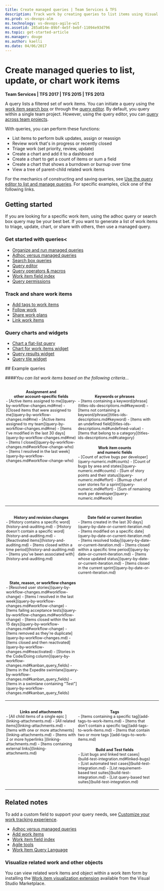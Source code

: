 ```yaml
---
title: Create managed queries | Team Services & TFS
description: Track work by creating queries to list items using Visual Studio Team Services (VSTS) and Team Foundation Server (TFS)
ms.prod: vs-devops-alm
ms.technology: vs-devops-agile-wit
ms.assetid: 285a014e-89bf-4e5f-bebf-11094e93d796  
ms.topic: get-started-article 
ms.manager: douge
ms.author: kaelli
ms.date: 04/06/2017  
---
```



# Create managed queries to list, update, or chart work items    

<b>Team Services | TFS 2017 | TFS 2015 | TFS 2013</b> 

A query lists a filtered set of work items. You can initiate a query using the [work item search box](search-box-queries.md) or through the [query editor](using-queries.md). By default, you query within a single team project. However, using the query editor, you can [query across team projects](using-queries.md#across-projects). 

With queries, you can perform these functions: 

- List items to perform bulk updates, assign or reassign    
- Review work that's in progress or recently closed  
- Triage work (set priority, review, update)   
- Create a chart and add it to a dashboard  
- Create a chart to get a count of items or sum a field  
- Create a chart that shows a burndown or burnup over time 
- View a tree of parent-child related work items 

For the mechanics of constructing and saving queries, see [Use the query editor to list and manage queries](using-queries.md). For specific examples, click  one of the following links.  

## Getting started 

If you are looking for a specific work item, using the adhoc query or search box query may be your best bet. If you want to generate a list of work items to triage, update, chart, or share with others, then use a managed query. 
 
### Get started with queries< 
- [Organize and run managed queries](organize-view-run-queries.md)  
- [Adhoc versus managed queries](adhoc-vs-managed-queries.md)    
- [Search box queries](search-box-queries.md)  
- [Query editor](using-queries.md)    
- [Query operators & macros](query-operators-variables.md)       
- [Work item field index](../guidance/work-item-field.md)   
- [Query permissions](set-query-permissions.md)  

### Track and share work items 
- [Add tags to work items](add-tags-to-work-items.md)  
- [Follow work](../../collaborate/follow-work-items.md)  
- [Share work plans](share-plans.md)  
- [Link work items](link-work-items-support-traceability.md)  
 

### Query charts and widgets 
- [Chart a flat-list query](../../report/charts.md)   
- [Chart for work items widget](../../report/widget-catalog.md#chart-wit-widget)  
- [Query results widget](../../report/widget-catalog.md#query-results-widget)   
- [Query tile widget](../../report/widget-catalog.md#query-tile-widget) 
 


<a id="examples"/>
## Example queries 

####*You can list work items based on the following criteria...*  

<div style="float:left;width:230px;margin:3px;font-size:90%">
<p style="font-weight:bold;padding-bottom:0px;margin-bottom:0px;text-align:center;">Assignment and<br/>other account-specific fields</p>
- [Active items assigned to me](query-by-workflow-changes.md#me)   
- [Closed items that were assigned to me](query-by-workflow-changes.md#me)   
- [Active items assigned to my team](query-by-workflow-changes.md#me)   
- [Items I've modified in the last 30 days](query-by-workflow-changes.md#me)   
- [Items I closed](query-by-workflow-changes.md#workflow-change-who)   
- [Items I resolved in the last week](query-by-workflow-changes.md#workflow-change-who)   
  
</div>


<div style="float:left;width:240px;margin:3px;font-size:90%">
<p style="font-weight:bold;padding-bottom:0px;margin-bottom:0px;text-align:center;"><br/>Keywords or phrases</p> 
- [Items containing a keyword/phrase](titles-ids-descriptions.md#keyword)   
- [Items not containing a keyword/phrase](titles-ids-descriptions.md#keyword)   
- [Items with an undefined field](titles-ids-descriptions.md#undefined-value)   
- [Items that belong to a category](titles-ids-descriptions.md#category)      
</div>


<div style="float:left;width:240px;margin:3px;font-size:90%">
<p style="font-weight:bold;padding-bottom:0px;margin-bottom:0px;text-align:center;">Work item counts<br/>and numeric fields</p>
- [Count of active bugs per developer](query-numeric.md#counts)   
- [Count of bugs by area and states](query-numeric.md#counts)   
- [Sum of story points and their status](query-numeric.md#effort)   
- [Burnup chart of user stories for a sprint](query-numeric.md#effort)    
- [Sum of remaining work per developer](query-numeric.md#work)    
</div>


<div style="clear:left;font-size:100%">
</div>
<hr/>

<div style="float:left;width:230px;margin:3px;font-size:90%">
<p style="font-weight:bold;padding-bottom:0px;margin-bottom:0px;text-align:center;">History and revision changes</p>
- [History contains a specific word](history-and-auditing.md)   
- [History doesn't contain a specific word](history-and-auditing.md)   
- [Reactivated items](history-and-auditing.md)   
- [Items closed within a time period](history-and-auditing.md)   
- [Items you've been associated with](history-and-auditing.md)      
</div>


<div style="float:left;width:240px;margin:3px;font-size:90%">
<p style="font-weight:bold;padding-bottom:0px;margin-bottom:0px;text-align:center;">Date field or current iteration</p>
- [Items created in the last 30 days](query-by-date-or-current-iteration.md)   
- [Items modified on a specific date](query-by-date-or-current-iteration.md)   
- [Items resolved today](query-by-date-or-current-iteration.md)   
- [Items closed within a specific time period](query-by-date-or-current-iteration.md)   
- [Items whose updated status](query-by-date-or-current-iteration.md)   
- [Items closed in the current sprint](query-by-date-or-current-iteration.md)   
   
</div>


<div style="float:left;width:240px;margin:3px;font-size:90%">
<p style="font-weight:bold;padding-bottom:0px;margin-bottom:0px;text-align:center;">State, reason, or workflow changes</p>
- [Resolved user stories](query-by-workflow-changes.md#workflow-change)   
- [Items I resolved in the last week](query-by-workflow-changes.md#workflow-change)   
- [Items failing acceptance tests](query-by-workflow-changes.md#workflow-change)   
- [Items closed within the last 15 days](query-by-workflow-changes.md#workflow-change)   
- [Items removed as they're duplicate](query-by-workflow-changes.md)   
- [Items closed and then reactivated](query-by-workflow-changes.md#reactivated)   
- [Stories in the Code/Doing column](query-by-workflow-changes.md#kanban_query_fields)   
- [Items in the Expedite swimlane](query-by-workflow-changes.md#kanban_query_fields)   
- [Items in a swimlane containing "Test"](query-by-workflow-changes.md#kanban_query_fields)   
   
</div>

<div style="clear:left;font-size:100%">
</div>
<hr/>

<div style="float:left;width:230px;margin:3px;font-size:90%">
<p style="font-weight:bold;padding-bottom:0px;margin-bottom:0px;text-align:center;">Links and attachments</p>
- [All child items of a single epic ](linking-attachments.md)   
- [All related items](linking-attachments.md)   
- [Items with one or more attachments](linking-attachments.md)   
- [Items with 2 or more hyperlinks ](linking-attachments.md)   
- [Items containing external links](linking-attachments.md)      
</div>


<div style="float:left;width:240px;margin:3px;font-size:90%">
<p style="font-weight:bold;padding-bottom:0px;margin-bottom:0px;text-align:center;">Tags</p> 
- [Items containing a specific tag](add-tags-to-work-items.md)   
- [Items that don't contain a specific tag](add-tags-to-work-items.md)   
- [Items that contain two or more tags ](add-tags-to-work-items.md)     
</div>


<div style="float:left;width:240px;margin:3px;font-size:90%">
<p style="font-weight:bold;padding-bottom:0px;margin-bottom:0px;text-align:center;">Build and Test fields</p>
- [List bugs and linked test cases](build-test-integration.md#linked-bugs)   
- [List automated test cases](build-test-integration.md)   
- [List requirement-based test suites](build-test-integration.md)   
- [List query-based test suites](build-test-integration.md)     
</div>
<div style="clear:left;font-size:100%">
</div>

<hr/>




## Related notes

To add a custom field to support your query needs, see [Customize your work tracking experience](../customize/customize-work.md). 

- [Adhoc versus managed queries](adhoc-vs-managed-queries.md)  
- [Add work items](../backlogs/add-work-items.md)  
- [Work item field index](../guidance/work-item-field.md) 
- [Agile tools](../overview.md)  
- [Work Item Query Language](../../reference/wiql-syntax.md)  


### Visualize related work and other objects 

You can view related work items and object within a work item form by installing the [Work item visualization extension](https://marketplace.visualstudio.com/items?itemName=ms-devlabs.WorkItemVisualization) available from the Visual Studio Marketplace. 
